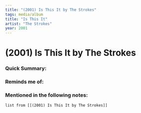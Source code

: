 ```yaml
---
title: "(2001) Is This It by The Strokes"
tags: media/album
title: "Is This It"
artist: "The Strokes"
year: 2001
---
```

# (2001) Is This It by The Strokes
### Quick Summary:

### Reminds me of:

### Mentioned in the following notes:
```dataview
list from [[(2001) Is This It by The Strokes]]
```

